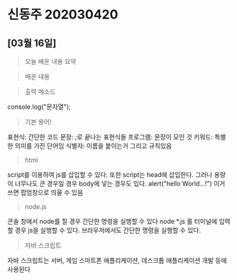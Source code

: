 # 신동주 202030420  

## [03월 16일]

>오늘 배운 내용 요약

>배운 내용

>출력 메소드

console.log("문자열");


>기본 용어!

표현식: 간단한 코드
문장: ;로 끝나는 표현식들
프로그램: 문장이 모인 것
키워드: 특별한 의미를 가진 단어임
식별자: 이름을 붙이는거 그리고 규칙있음 

>html

script를 이용하여 js를 삽입할 수 있다.
또한 script는 head에 삽입한다.
그러나 용량이 너무나도 큰 경우일 경우 body에 넣는 경우도 있다.
alert("hello World...!") 이거 쓰면 팝엄창으로 띄울 수 있음 

>node.js

콘솔 창에서 node를 칠 경우 간단한 명령을 실행할 수 있다
node *.js 를 터미널에 입력 할 경우 js을 실행할 수 있다.
브라우저에서도 간단한 명령을 실행할 수 있다.

>자바 스크립트

자바 스크립트는 서버, 게임 스마트폰 애플리케이션, 데스크톱 애플리케이션 개발 등에 사용된다


